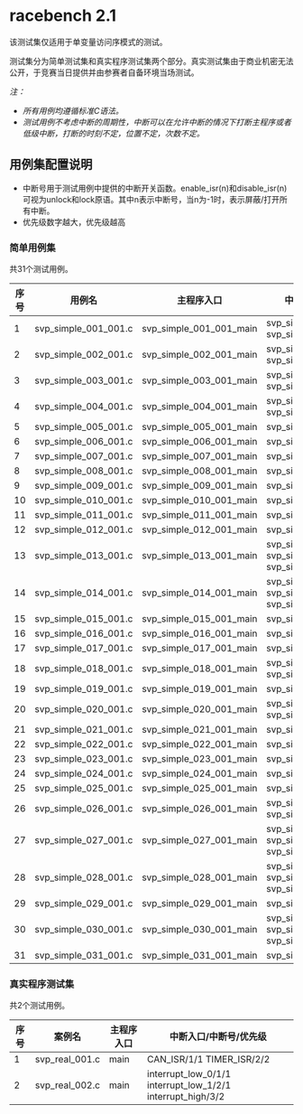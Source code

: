 # racebench 2.1

该测试集仅适用于单变量访问序模式的测试。

测试集分为简单测试集和真实程序测试集两个部分。真实测试集由于商业机密无法公开，于竞赛当日提供并由参赛者自备环境当场测试。

*注：*

* *所有用例均遵循标准C语法。*
* *测试用例不考虑中断的周期性，中断可以在允许中断的情况下打断主程序或者低级中断，打断的时刻不定，位置不定，次数不定。*

## 用例集配置说明

* 中断号用于测试用例中提供的中断开关函数。enable_isr(n)和disable_isr(n)可视为unlock和lock原语。其中n表示中断号，当n为-1时，表示屏蔽/打开所有中断。
* 优先级数字越大，优先级越高

### 简单用例集

共31个测试用例。

| 序号 | 用例名               | 主程序入口              | 中断入口/中断号/优先级                                       |
| ---- | -------------------- | ----------------------- | ------------------------------------------------------------ |
| 1    | svp_simple_001_001.c | svp_simple_001_001_main | svp_simple_001_001_isr_1/1/1   svp_simple_001_001_isr_2/2/2  |
| 2    | svp_simple_002_001.c | svp_simple_002_001_main | svp_simple_002_001_isr_1/1/1     svp_simple_002_001_isr_2/2/2 |
| 3    | svp_simple_003_001.c | svp_simple_003_001_main | svp_simple_003_001_isr_1/1/1     svp_simple_003_001_isr_2/2/2 |
| 4    | svp_simple_004_001.c | svp_simple_004_001_main | svp_simple_004_001_isr_1/1/1    svp_simple_004_001_isr_2/2/2 |
| 5    | svp_simple_005_001.c | svp_simple_005_001_main | svp_simple_005_001_isr_1/1/1                                 |
| 6    | svp_simple_006_001.c | svp_simple_006_001_main | svp_simple_006_001_isr_1/1/1                                 |
| 7    | svp_simple_007_001.c | svp_simple_007_001_main | svp_simple_007_001_isr_1/1/1                                 |
| 8    | svp_simple_008_001.c | svp_simple_008_001_main | svp_simple_008_001_isr_1/1/1                                 |
| 9    | svp_simple_009_001.c | svp_simple_009_001_main | svp_simple_009_001_isr_1/1/1                                 |
| 10   | svp_simple_010_001.c | svp_simple_010_001_main | svp_simple_010_001_isr_1/1/1                                 |
| 11   | svp_simple_011_001.c | svp_simple_011_001_main | svp_simple_011_001_isr_1/1/1                                 |
| 12   | svp_simple_012_001.c | svp_simple_012_001_main | svp_simple_012_001_isr_1/1/1                                 |
| 13   | svp_simple_013_001.c | svp_simple_013_001_main | svp_simple_013_001_isr_1/1/1  svp_simple_013_001_isr_2/2/2  svp_simple_013_001_isr_3/3/3 |
| 14   | svp_simple_014_001.c | svp_simple_014_001_main | svp_simple_014_001_isr_1/1/1    svp_simple_014_001_isr_2/2/2   svp_simple_014_001_isr_3/3/3 |
| 15   | svp_simple_015_001.c | svp_simple_015_001_main | svp_simple_015_001_isr_1/1/1                                 |
| 16   | svp_simple_016_001.c | svp_simple_016_001_main | svp_simple_016_001_isr_1/1/1                                 |
| 17   | svp_simple_017_001.c | svp_simple_017_001_main | svp_simple_017_001_isr_1/1/1                                 |
| 18   | svp_simple_018_001.c | svp_simple_018_001_main | svp_simple_018_001_isr_1/1/1  svp_simple_018_001_isr_2/2/2   |
| 19   | svp_simple_019_001.c | svp_simple_019_001_main | svp_simple_019_001_isr_1/1/1                                 |
| 20   | svp_simple_020_001.c | svp_simple_020_001_main | svp_simple_020_001_isr_1/1/1   svp_simple_020_001_isr_2/2/2  |
| 21   | svp_simple_021_001.c | svp_simple_021_001_main | svp_simple_021_001_isr_1/1/1                                 |
| 22   | svp_simple_022_001.c | svp_simple_022_001_main | svp_simple_022_001_isr_1/1/1                                 |
| 23   | svp_simple_023_001.c | svp_simple_023_001_main | svp_simple_023_001_isr_1/1/1                                 |
| 24   | svp_simple_024_001.c | svp_simple_024_001_main | svp_simple_024_001_isr_1/1/1                                 |
| 25   | svp_simple_025_001.c | svp_simple_025_001_main | svp_simple_025_001_isr_1/1/1                                 |
| 26   | svp_simple_026_001.c | svp_simple_026_001_main | svp_simple_026_001_isr_1/1/1     svp_simple_026_001_isr_2/2/2 |
| 27   | svp_simple_027_001.c | svp_simple_027_001_main | svp_simple_027_001_isr_1/1/1    svp_simple_027_001_isr_2/2/2    svp_simple_027_001_isr_3/3/3 |
| 28   | svp_simple_028_001.c | svp_simple_028_001_main | svp_simple_028_001_isr_1/1/1     svp_simple_028_001_isr_2/2/2    svp_simple_028_001_isr_3/3/3 |
| 29   | svp_simple_029_001.c | svp_simple_029_001_main | svp_simple_029_001_isr_1/1/1                                 |
| 30   | svp_simple_030_001.c | svp_simple_030_001_main | svp_simple_030_001_isr_1/1/1     svp_simple_030_001_isr_2/2/2  svp_simple_030_001_isr_3/3/3 |
| 31   | svp_simple_031_001.c | svp_simple_031_001_main | svp_simple_031_001_isr_1/1/1                                 |

### 真实程序测试集

共2个测试用例。

| 序号 | 案例名         | 主程序入口 | 中断入口/中断号/优先级                                       |
| ---- | -------------- | ---------- | ------------------------------------------------------------ |
| 1    | svp_real_001.c | main       | CAN_ISR/1/1     TIMER_ISR/2/2                                |
| 2    | svp_real_002.c | main       | interrupt_low_0/1/1     interrupt_low_1/2/1     interrupt_high/3/2 |
